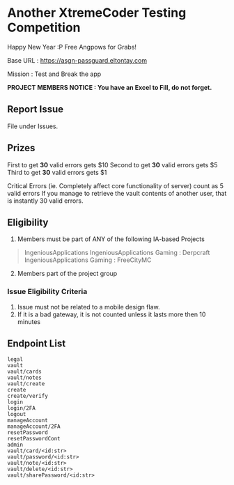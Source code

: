 # Another XtremeCoder Testing Competition

Happy New Year :P Free Angpows for Grabs!

Base URL : https://asgn-passguard.eltontay.com

Mission : Test and Break the app

**PROJECT MEMBERS NOTICE : You have an Excel to Fill, do not forget.**

## Report Issue
File under Issues.

## Prizes
First to get **30** valid errors gets $10
Second to get **30** valid errors gets $5
Third to get **30** valid errors gets $1

Critical Errors (ie. Completely affect core functionality of server) count as 5 valid errors
If you manage to retrieve the vault contents of another user, that is instantly 30 valid errors.

## Eligibility
1. Members must be part of ANY of the following IA-based Projects
> IngeniousApplications
> IngeniousApplications Gaming : Derpcraft
> IngeniousApplications Gaming : FreeCityMC
2. Members part of the project group

### Issue Eligibility Criteria
1. Issue must not be related to a mobile design flaw.
2. If it is a bad gateway, it is not counted unless it lasts more then 10 minutes

## Endpoint List
```
legal
vault
vault/cards
vault/notes
vault/create
create
create/verify
login
login/2FA
logout
manageAccount
manageAccount/2FA
resetPassword
resetPasswordCont
admin
vault/card/<id:str>
vault/password/<id:str>
vault/note/<id:str>
vault/delete/<id:str>
vault/sharePassword/<id:str>
```
